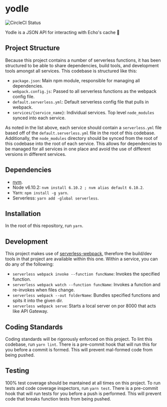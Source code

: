 # yodle
![CircleCI Status](https://circleci.com/gh/bauenlabs/yodle.png?style=shield&circle-token=5655baef3454adc05b34cbd5a5f3a6a10c939a73)

Yodle is a JSON API for interacting with Echo's cache 👹

## Project Structure
Because this project contains a number of serverless functions, it has been structured to be able to share dependencies, build tools, and development tools amongst all services. This codebase is structured like this:

 - `package.json`: Main npm module, responsible for managing all dependencies.
 - `webpack.config.js`: Passed to all serverless functions as the webpack config file.
 - `default.serverless.yml`: Default serverless config file that pulls in webpack.
 - `services/{service_name}`: Individual services. Top level `node_modules` synced into each service.

As noted in the list above, each service should contain a `serverless.yml` file based off of the `default.serverless.yml` file in the root of this codebase. Additionally, the `node_modules` directory should be synced from the root of this codebase into the root of each service. This allows for dependencies to be managed for all services in one place and avoid the use of different versions in different services.

## Dependencies
 - [nvm](https://github.com/creationix/nvm).
 - Node v6.10.2: `nvm install 6.10.2 ; nvm alias default 6.10.2`.
 - Yarn: `npm install -g yarn`.
 - Serverless: `yarn add -global serverless`.

## Installation
In the root of this repository, run `yarn`.

## Development
This project makes use of [serverless-webpack](https://github.com/elastic-coders/serverless-webpack), therefore the build/dev tools in that project are available within this one. Within a service, you can do any of the following:

 - `serverless webpack invoke --function funcName`: Invokes the specified function.
 - `serverless webpack watch --function funcName`: Invokes a function and re-invokes when files change.
 - `serverless webpack --out folderName`: Bundles specified functions and spits it into the given dir.
 - `serverless webpack serve`: Starts a local server on por 8000 that acts like API Gateway.

## Coding Standards
Coding standards will be rigorously enforced on this project. To lint this codebase, run `yarn lint`. There is a pre-commit hook that will run this for you before a commit is formed. This will prevent mal-formed code from being pushed.

## Testing
100% test coverage should be mantained at all times on this project. To run tests and code coverage inspectors, run `yarn test`. There is a pre-commit hook that will run tests for you before a push is performed. This will prevent code that breaks function tests from being pushed.
